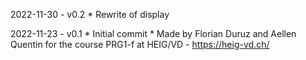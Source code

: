 2022-11-30 - v0.2
    * Rewrite of display

2022-11-23 - v0.1
    * Initial commit
    * Made by Florian Duruz and Aellen Quentin for the course PRG1-f at HEIG/VD - https://heig-vd.ch/
